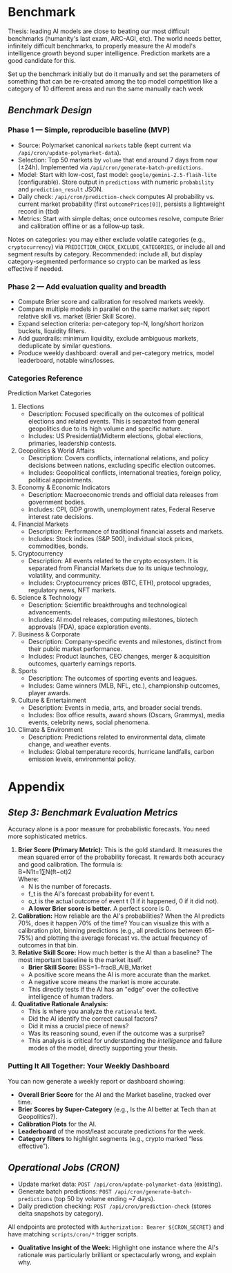 # Benchmark

Thesis: leading AI models are close to beating our most difficult benchmarks (humanity's last exam, ARC-AGI, etc). The world needs better, infinitely difficult benchmarks, to properly measure the AI model's intelligence growth beyond super intelligence. Prediction markets are a good candidate for this.

Set up the benchmark initially but do it manually and set the parameters of something that can be re-created among the top model competition like a category of 10 different areas and run the same manually each week


## ***Benchmark Design***

### Phase 1 — Simple, reproducible baseline (MVP)
- Source: Polymarket canonical `markets` table (kept current via `/api/cron/update-polymarket-data`).
- Selection: Top 50 markets by `volume` that end around 7 days from now (±24h). Implemented via `/api/cron/generate-batch-predictions`.
- Model: Start with low-cost, fast model: `google/gemini-2.5-flash-lite` (configurable). Store output in `predictions` with numeric `probability` and `prediction_result` JSON.
- Daily check: `/api/cron/prediction-check` computes AI probability vs. current market probability (first `outcomePrices[0]`), persists a lightweight record in (tbd)
- Metrics: Start with simple deltas; once outcomes resolve, compute Brier and calibration offline or as a follow‑up task.

Notes on categories: you may either exclude volatile categories (e.g., `cryptocurrency`) via `PREDICTION_CHECK_EXCLUDE_CATEGORIES`, or include all and segment results by category. Recommended: include all, but display category-segmented performance so crypto can be marked as less effective if needed.

### Phase 2 — Add evaluation quality and breadth
- Compute Brier score and calibration for resolved markets weekly.
- Compare multiple models in parallel on the same market set; report relative skill vs. market (Brier Skill Score).
- Expand selection criteria: per-category top-N, long/short horizon buckets, liquidity filters.
- Add guardrails: minimum liquidity, exclude ambiguous markets, deduplicate by similar questions.
- Produce weekly dashboard: overall and per-category metrics, model leaderboard, notable wins/losses.

### Categories Reference
Prediction Market Categories

1. Elections  
   * Description: Focused specifically on the outcomes of political elections and related events. This is separated from general geopolitics due to its high volume and specific nature.  
   * Includes: US Presidential/Midterm elections, global elections, primaries, leadership contests.  
2. Geopolitics & World Affairs  
   * Description: Covers conflicts, international relations, and policy decisions between nations, excluding specific election outcomes.  
   * Includes: Geopolitical conflicts, international treaties, foreign policy, political appointments.  
3. Economy & Economic Indicators  
   * Description: Macroeconomic trends and official data releases from government bodies.  
   * Includes: CPI, GDP growth, unemployment rates, Federal Reserve interest rate decisions.  
4. Financial Markets  
   * Description: Performance of traditional financial assets and markets.  
   * Includes: Stock indices (S\&P 500), individual stock prices, commodities, bonds.  
5. Cryptocurrency  
   * Description: All events related to the crypto ecosystem. It is separated from Financial Markets due to its unique technology, volatility, and community.  
   * Includes: Cryptocurrency prices (BTC, ETH), protocol upgrades, regulatory news, NFT markets.  
6. Science & Technology  
   * Description: Scientific breakthroughs and technological advancements.  
   * Includes: AI model releases, computing milestones, biotech approvals (FDA), space exploration events.  
7. Business & Corporate  
   * Description: Company-specific events and milestones, distinct from their public market performance.  
   * Includes: Product launches, CEO changes, merger & acquisition outcomes, quarterly earnings reports.  
8. Sports  
   * Description: The outcomes of sporting events and leagues.  
   * Includes: Game winners (MLB, NFL, etc.), championship outcomes, player awards.  
9. Culture & Entertainment  
   * Description: Events in media, arts, and broader social trends.  
   * Includes: Box office results, award shows (Oscars, Grammys), media events, celebrity news, social phenomena.  
10. Climate & Environment  
    * Description: Predictions related to environmental data, climate change, and weather events.  
    * Includes: Global temperature records, hurricane landfalls, carbon emission levels, environmental policy.




# **Appendix**

## ***Step 3: Benchmark Evaluation Metrics***

Accuracy alone is a poor measure for probabilistic forecasts. You need more sophisticated metrics.

1. **Brier Score (Primary Metric):** This is the gold standard. It measures the mean squared error of the probability forecast. It rewards both accuracy and good calibration. The formula is:  
    B=N1​t=1∑N​(ft​−ot​)2  
    Where:  
   * N is the number of forecasts.  
   * f\_t is the AI's forecast probability for event t.  
   * o\_t is the actual outcome of event t (1 if it happened, 0 if it did not).  
   * **A lower Brier score is better.** A perfect score is 0\.  
2. **Calibration:** How reliable are the AI's probabilities? When the AI predicts 70%, does it happen 70% of the time? You can visualize this with a calibration plot, binning predictions (e.g., all predictions between 65-75%) and plotting the average forecast vs. the actual frequency of outcomes in that bin.  
3. **Relative Skill Score:** How much better is the AI than a baseline? The most important baseline is the market itself.  
   * **Brier Skill Score:** BSS=1−fracB\_AIB\_Market  
   * A positive score means the AI is more accurate than the market.  
   * A negative score means the market is more accurate.  
   * This directly tests if the AI has an "edge" over the collective intelligence of human traders.  
4. **Qualitative Rationale Analysis:**  
   * This is where you analyze the `rationale` text.  
   * Did the AI identify the correct causal factors?  
   * Did it miss a crucial piece of news?  
   * Was its reasoning sound, even if the outcome was a surprise?  
   * This analysis is critical for understanding the *intelligence* and failure modes of the model, directly supporting your thesis.

### **Putting It All Together: Your Weekly Dashboard**

You can now generate a weekly report or dashboard showing:

* **Overall Brier Score** for the AI and the Market baseline, tracked over time.  
* **Brier Scores by Super-Category** (e.g., Is the AI better at Tech than at Geopolitics?).  
* **Calibration Plots** for the AI.  
* **Leaderboard** of the most/least accurate predictions for the week.  
* **Category filters** to highlight segments (e.g., crypto marked “less effective”).

## ***Operational Jobs (CRON)***
- Update market data: `POST /api/cron/update-polymarket-data` (existing).
- Generate batch predictions: `POST /api/cron/generate-batch-predictions` (top 50 by volume ending ~7 days).
- Daily prediction checking: `POST /api/cron/prediction-check` (stores delta snapshots by category).

All endpoints are protected with `Authorization: Bearer ${CRON_SECRET}` and have matching `scripts/cron/*` trigger scripts.
* **Qualitative Insight of the Week:** Highlight one instance where the AI's rationale was particularly brilliant or spectacularly wrong, and explain why.